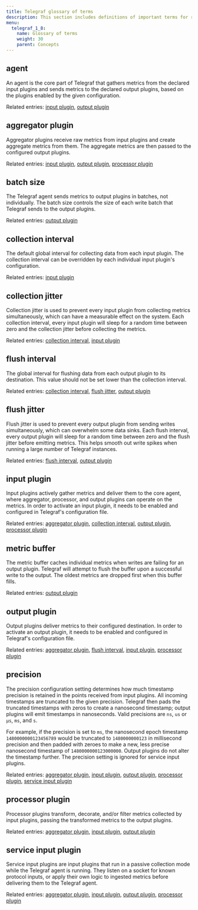 ```yaml
---
title: Telegraf glossary of terms
description: This section includes definitions of important terms for related to Telegraf, the plug-in driven server agent component of the InfluxData time series platform.
menu:
  telegraf_1_8:
    name: Glossary of terms
    weight: 30
    parent: Concepts
---
```


## agent

An agent is the core part of Telegraf that gathers metrics from the declared input plugins and sends metrics to the declared output plugins, based on the plugins enabled by the given configuration.

Related entries: [input plugin](/telegraf/v1.8/concepts/glossary/#input-plugin), [output plugin](/telegraf/v1.8/concepts/glossary/#output-plugin)

## aggregator plugin

Aggregator plugins receive raw metrics from input plugins and create aggregate metrics from them.
The aggregate metrics are then passed to the configured output plugins.

Related entries: [input plugin](/telegraf/v1.8/concepts/glossary/#input-plugin), [output plugin](/telegraf/v1.8/concepts/glossary/#output-plugin), [processor plugin](/telegraf/v1.8/concepts/glossary/#processor-plugin)

## batch size

The Telegraf agent sends metrics to output plugins in batches, not individually.
The batch size controls the size of each write batch that Telegraf sends to the output plugins.

Related entries: [output plugin](/telegraf/v1.8/concepts/glossary/#output-plugin)

## collection interval

The default global interval for collecting data from each input plugin.
The collection interval can be overridden by each individual input plugin's configuration.

Related entries: [input plugin](/telegraf/v1.8/concepts/glossary/#input-plugin)

## collection jitter

Collection jitter is used to prevent every input plugin from collecting metrics simultaneously, which can have a measurable effect on the system.
Each collection interval, every input plugin will sleep for a random time between zero and the collection jitter before collecting the metrics.

Related entries: [collection interval](/telegraf/v1.8/concepts/glossary/#collection-interval), [input plugin](/telegraf/v1.8/concepts/glossary/#input-plugin)

## flush interval

The global interval for flushing data from each output plugin to its destination.
This value should not be set lower than the collection interval.

Related entries: [collection interval](/telegraf/v1.8/concepts/glossary/#collection-interval), [flush jitter](/telegraf/v1.8/concepts/glossary/#flush-jitter), [output plugin](/telegraf/v1.8/concepts/glossary/#output-plugin)

## flush jitter

Flush jitter is used to prevent every output plugin from sending writes simultaneously, which can overwhelm some data sinks.
Each flush interval, every output plugin will sleep for a random time between zero and the flush jitter before emitting metrics.
This helps smooth out write spikes when running a large number of Telegraf instances.

Related entries: [flush interval](/telegraf/v1.8/concepts/glossary/#flush-interval), [output plugin](/telegraf/v1.8/concepts/glossary/#output-plugin)

## input plugin

Input plugins actively gather metrics and deliver them to the core agent, where aggregator, processor, and output plugins can operate on the metrics.
In order to activate an input plugin, it needs to be enabled and configured in Telegraf's configuration file.

Related entries: [aggregator plugin](/telegraf/v1.8/concepts/glossary/#aggregator-plugin), [collection interval](/telegraf/v1.8/concepts/glossary/#collection-interval), [output plugin](/telegraf/v1.8/concepts/glossary/#output-plugin), [processor plugin](/telegraf/v1.8/concepts/glossary/#processor-plugin)

## metric buffer

The metric buffer caches individual metrics when writes are failing for an output plugin.
Telegraf will attempt to flush the buffer upon a successful write to the output.
The oldest metrics are dropped first when this buffer fills.

Related entries: [output plugin](/telegraf/v1.8/concepts/glossary/#output-plugin)

## output plugin

Output plugins deliver metrics to their configured destination. In order to activate an output plugin, it needs to be enabled and configured in Telegraf's configuration file.

Related entries: [aggregator plugin](/telegraf/v1.8/concepts/glossary/#aggregator-plugin), [flush interval](/telegraf/v1.8/concepts/glossary/#flush-interval), [input plugin](/telegraf/v1.8/concepts/glossary/#input-plugin), [processor plugin](/telegraf/v1.8/concepts/glossary/#processor-plugin)

## precision

The precision configuration setting determines how much timestamp precision is retained in the points received from input plugins. All incoming timestamps are truncated to the given precision.
Telegraf then pads the truncated timestamps with zeros to create a nanosecond timestamp; output plugins will emit timestamps in nanoseconds.
Valid precisions are `ns`, `us` or `µs`, `ms`, and `s`.

For example, if the precision is set to `ms`, the nanosecond epoch timestamp `1480000000123456789` would be truncated to `1480000000123` in millisecond precision and then padded with zeroes to make a new, less precise nanosecond timestamp of `1480000000123000000`.
Output plugins do not alter the timestamp further. The precision setting is ignored for service input plugins.

Related entries:  [aggregator plugin](/telegraf/v1.8/concepts/glossary/#aggregator-plugin), [input plugin](/telegraf/v1.8/concepts/glossary/#input-plugin), [output plugin](/telegraf/v1.8/concepts/glossary/#output-plugin), [processor plugin](/telegraf/v1.8/concepts/glossary/#processor-plugin), [service input plugin](/telegraf/v1.8/concepts/glossary/#service-input-plugin)

## processor plugin

Processor plugins transform, decorate, and/or filter metrics collected by input plugins, passing the transformed metrics to the output plugins.

Related entries: [aggregator plugin](/telegraf/v1.8/concepts/glossary/#aggregator-plugin), [input plugin](/telegraf/v1.8/concepts/glossary/#input-plugin), [output plugin](/telegraf/v1.8/concepts/glossary/#output-plugin)

## service input plugin

Service input plugins are input plugins that run in a passive collection mode while the Telegraf agent is running.
They listen on a socket for known protocol inputs, or apply their own logic to ingested metrics before delivering them to the Telegraf agent.

Related entries: [aggregator plugin](/telegraf/v1.8/concepts/glossary/#aggregator-plugin), [input plugin](/telegraf/v1.8/concepts/glossary/#input-plugin), [output plugin](/telegraf/v1.8/concepts/glossary/#output-plugin), [processor plugin](/telegraf/v1.8/concepts/glossary/#processor-plugin)
